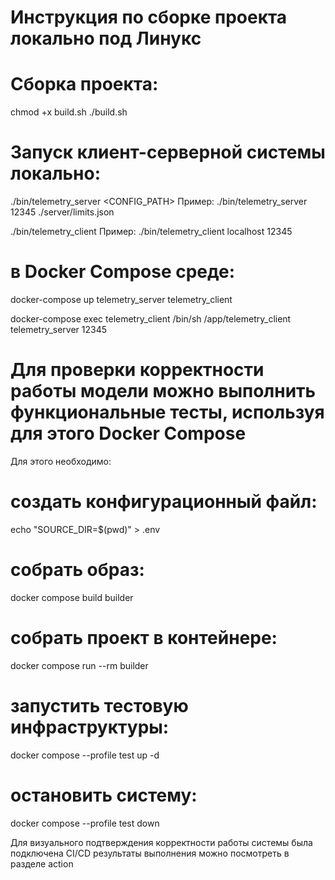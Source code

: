 # Инструкция по сборке проекта локально под Линукс



# Cборка проекта:

chmod +x build.sh
./build.sh

# Запуск клиент-серверной системы локально:

./bin/telemetry_server <PORT> <CONFIG_PATH>
Пример: ./bin/telemetry_server 12345 ./server/limits.json

./bin/telemetry_client <HOST> <PORT>
Пример: ./bin/telemetry_client localhost 12345

# в Docker Compose среде:

docker-compose up telemetry_server telemetry_client

docker-compose exec telemetry_client /bin/sh
/app/telemetry_client telemetry_server 12345

# Для проверки корректности работы модели можно выполнить функциональные тесты, используя для этого Docker Compose
Для этого необходимо:

# создать конфигурационный файл: 
echo "SOURCE_DIR=$(pwd)" > .env


# собрать образ:
docker compose build builder

# собрать проект в контейнере: 
docker compose run --rm builder

# запустить тестовую инфраструктуры: 
docker compose --profile test up -d

# остановить систему: 
docker compose --profile test down


Для визуального подтверждения корректности работы системы была подключена CI/CD
результаты выполнения можно посмотреть в разделе action

